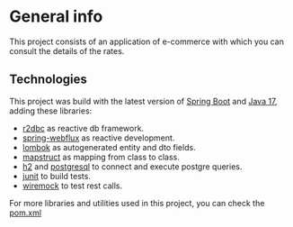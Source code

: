 # General info
This project consists of an application of e-commerce with which you can consult the details of the rates.

 ## Technologies
 This project was build with the latest version of [Spring Boot](https://spring.io/blog/2023/08/24/spring-boot-3-1-3-available-now) and [Java 17](https://jdk.java.net/17/), adding these libraries:

 * [r2dbc](https://spring.io/projects/spring-data-r2dbc) as reactive db framework.
 * [spring-webflux](https://docs.spring.io/spring-framework/reference/web/webflux.html) as reactive development.
 * [lombok](https://projectlombok.org/) as autogenerated entity and dto fields.
 * [mapstruct](https://mapstruct.org/) as mapping from class to class.
 * [h2](https://www.h2database.com/html/main.html) and [postgresql](https://www.postgresql.org/) to connect and execute postgre queries.
 * [junit](https://junit.org/junit5/) to build tests.
 * [wiremock](https://wiremock.org/) to test rest calls.

For more libraries and utilities used in this project, you can check the [pom.xml](pom.xml)
